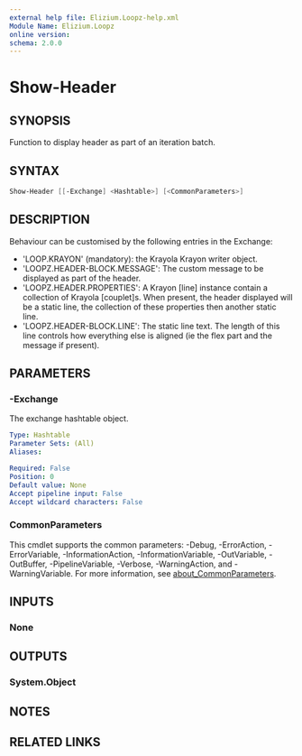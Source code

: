 ```yaml
---
external help file: Elizium.Loopz-help.xml
Module Name: Elizium.Loopz
online version:
schema: 2.0.0
---
```


# Show-Header

## SYNOPSIS

Function to display header as part of an iteration batch.

## SYNTAX

```powershell
Show-Header [[-Exchange] <Hashtable>] [<CommonParameters>]
```

## DESCRIPTION

Behaviour can be customised by the following entries in the Exchange:

* 'LOOP.KRAYON' (mandatory): the Krayola Krayon writer object.
* 'LOOPZ.HEADER-BLOCK.MESSAGE': The custom message to be displayed as
part of the header.
* 'LOOPZ.HEADER.PROPERTIES': A Krayon [line] instance contain a collection
of Krayola [couplet]s. When present, the header displayed will be a static
line, the collection of these properties then another static line.
* 'LOOPZ.HEADER-BLOCK.LINE': The static line text. The length of this line controls
how everything else is aligned (ie the flex part and the message if present).

## PARAMETERS

### -Exchange

The exchange hashtable object.

```yaml
Type: Hashtable
Parameter Sets: (All)
Aliases:

Required: False
Position: 0
Default value: None
Accept pipeline input: False
Accept wildcard characters: False
```

### CommonParameters

This cmdlet supports the common parameters: -Debug, -ErrorAction, -ErrorVariable, -InformationAction, -InformationVariable, -OutVariable, -OutBuffer, -PipelineVariable, -Verbose, -WarningAction, and -WarningVariable. For more information, see [about_CommonParameters](http://go.microsoft.com/fwlink/?LinkID=113216).

## INPUTS

### None

## OUTPUTS

### System.Object

## NOTES

## RELATED LINKS
